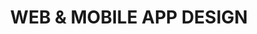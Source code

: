 ---
title: WEB & MOBILE APP DESIGN
whole-class: blog-filter2
landing_image: "/assets/img/blog/1_1.png"
class: blogDetail__title2
description: Lorem Ipsum is simply dummy text of the printing and typesetting industry. Lorem Ipsum is simply dummy text of the...
tab: 2
---